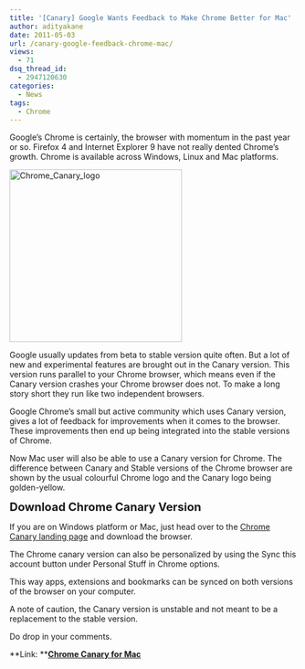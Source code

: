 ```yaml
---
title: '[Canary] Google Wants Feedback to Make Chrome Better for Mac'
author: adityakane
date: 2011-05-03
url: /canary-google-feedback-chrome-mac/
views:
  - 71
dsq_thread_id:
  - 2947120630
categories:
  - News
tags:
  - Chrome
---
```

Google’s Chrome is certainly, the browser with momentum in the past year or so. Firefox 4 and Internet Explorer 9 have not really dented Chrome’s growth. Chrome is available across Windows, Linux and Mac platforms.

[<img style="background-image: none; padding-left: 0px; padding-right: 0px; display: inline; padding-top: 0px; border: 0px;" title="Chrome_Canary_logo" src="http://cdn.devilsworkshop.org/files/2011/05/Chrome_Canary_logo_thumb.png" border="0" alt="Chrome_Canary_logo" width="302" height="302" />][1]

Google usually updates from beta to stable version quite often. But a lot of new and experimental features are brought out in the Canary version. This version runs parallel to your Chrome browser, which means even if the Canary version crashes your Chrome browser does not. To make a long story short they run like two independent browsers.

Google Chrome’s small but active community which uses Canary version, gives a lot of feedback for improvements when it comes to the browser. These improvements then end up being integrated into the stable versions of Chrome.

Now Mac user will also be able to use a Canary version for Chrome. The difference between Canary and Stable versions of the Chrome browser are shown by the usual colourful Chrome logo and the Canary logo being golden-yellow.

<span style="font-size: 20px; font-weight: bold;">Download Chrome Canary Version</span>

If you are on Windows platform or Mac, just head over to the <a href="http://tools.google.com/dlpage/chromesxs" onclick="_gaq.push(['_trackEvent', 'outbound-article', 'http://tools.google.com/dlpage/chromesxs', 'Chrome Canary landing page']);" >Chrome Canary landing page</a> and download the browser.

The Chrome canary version can also be personalized by using the Sync this account button under Personal Stuff in Chrome options.

This way apps, extensions and bookmarks can be synced on both versions of the browser on your computer.

A note of caution, the Canary version is unstable and not meant to be a replacement to the stable version.

Do drop in your comments.

**Link: **<a href="http://tools.google.com/dlpage/chromesxs" onclick="_gaq.push(['_trackEvent', 'outbound-article', 'http://tools.google.com/dlpage/chromesxs', 'Chrome Canary for Mac']);" ><strong>Chrome Canary for Mac</strong></a>

 [1]: http://cdn.devilsworkshop.org/files/2011/05/Chrome_Canary_logo.png
